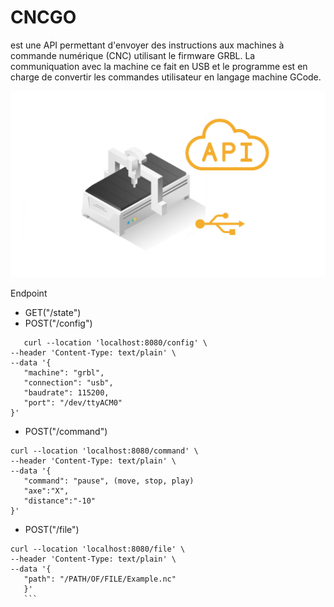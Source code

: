# CNCGO
 est une API permettant d'envoyer des instructions aux machines à commande numérique (CNC) utilisant le firmware GRBL. La communiquation avec la machine ce fait en USB et le programme est en charge de convertir les commandes utilisateur en langage machine GCode.

![This is an image](https://github.com/gildasgatel/CNCGO/blob/master/_data/cncgo.jpg)

 Endpoint
 * GET("/state")
 * POST("/config")
 ```
    curl --location 'localhost:8080/config' \
--header 'Content-Type: text/plain' \
--data '{
    "machine": "grbl", 
    "connection": "usb", 
    "baudrate": 115200,
    "port": "/dev/ttyACM0"
}'
```
 * POST("/command")
 ```
 curl --location 'localhost:8080/command' \
--header 'Content-Type: text/plain' \
--data '{
    "command": "pause", (move, stop, play)
    "axe":"X",
    "distance":"-10"
}'
```
 * POST("/file")
 ```
 curl --location 'localhost:8080/file' \
--header 'Content-Type: text/plain' \
--data '{
    "path": "/PATH/OF/FILE/Example.nc"
    }'
    ```

